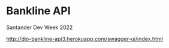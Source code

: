 # Bankline API

 Santander Dev Week 2022
 
 http://dio-bankline-api3.herokuapp.com/swagger-ui/index.html
